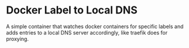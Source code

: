 # Docker Label to Local DNS

A simple container that watches docker containers for specific labels
and adds entries to a local DNS server accordingly, like traefik does for proxying.

